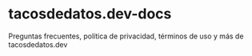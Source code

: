 # tacosdedatos.dev-docs
Preguntas frecuentes, política de privacidad, términos de uso y más de tacosdedatos.dev
